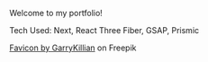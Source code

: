 Welcome to my portfolio!

Tech Used: Next, React Three Fiber, GSAP, Prismic

<a href="https://www.freepik.com/free-vector/corrupted-violet-point-sphere-abstract-colorful-mesh-dark-background_17672834.htm#query=mesh%20globe&position=29&from_view=keyword&track=ais&uuid=2d50a76d-97cb-4c11-bfdf-c9b60d03a6c9">Favicon by GarryKillian</a> on Freepik
